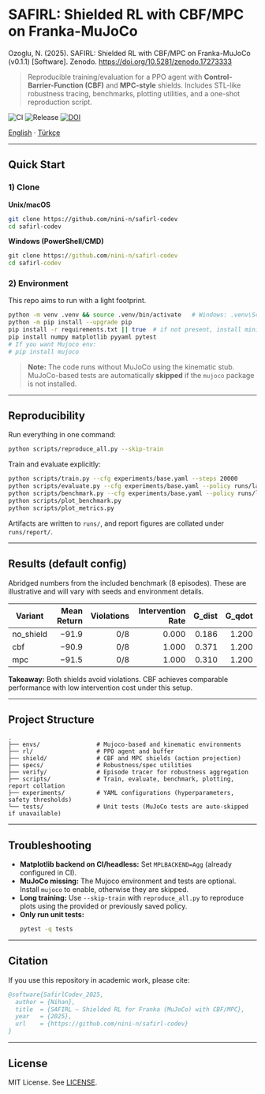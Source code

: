 # SAFIRL: Shielded RL with CBF/MPC on Franka-MuJoCo

Ozoglu, N. (2025). SAFIRL: Shielded RL with CBF/MPC on Franka-MuJoCo (v0.1.1) [Software]. Zenodo. https://doi.org/10.5281/zenodo.17273333

> Reproducible training/evaluation for a PPO agent with **Control-Barrier-Function (CBF)** and **MPC-style** shields. Includes STL-like robustness tracing, benchmarks, plotting utilities, and a one-shot reproduction script.

![CI](https://github.com/nini-n/safirl-codev/actions/workflows/ci.yml/badge.svg)
![Release](https://img.shields.io/github/v/release/nini-n/safirl-codev)
[![DOI](https://zenodo.org/badge/DOI/10.5281/zenodo.17273333.svg)](https://doi.org/10.5281/zenodo.17273333)

[English](README.md) · [Türkçe](README_TR.md)

---

## Quick Start

### 1) Clone
**Unix/macOS**
```bash
git clone https://github.com/nini-n/safirl-codev
cd safirl-codev
```

**Windows (PowerShell/CMD)**
```bat
git clone https://github.com/nini-n/safirl-codev
cd safirl-codev
```

### 2) Environment
This repo aims to run with a light footprint.

```bash
python -m venv .venv && source .venv/bin/activate   # Windows: .venv\Scripts\activate
python -m pip install --upgrade pip
pip install -r requirements.txt || true  # if not present, install minimal set below
pip install numpy matplotlib pyyaml pytest
# If you want Mujoco env:
# pip install mujoco
```

> **Note:** The code runs without MuJoCo using the kinematic stub. MuJoCo-based tests are automatically **skipped** if the `mujoco` package is not installed.

---

## Reproducibility

Run everything in one command:

```bash
python scripts/reproduce_all.py --skip-train
```

Train and evaluate explicitly:

```bash
python scripts/train.py --cfg experiments/base.yaml --steps 20000
python scripts/evaluate.py --cfg experiments/base.yaml --policy runs/latest.pt --episodes 5
python scripts/benchmark.py --cfg experiments/base.yaml --policy runs/latest.pt --episodes 8
python scripts/plot_benchmark.py
python scripts/plot_metrics.py
```

Artifacts are written to `runs/`, and report figures are collated under `runs/report/`.

---

## Results (default config)

Abridged numbers from the included benchmark (8 episodes). These are illustrative and will vary with seeds and environment details.

| Variant     | Mean Return | Violations | Intervention Rate | G_dist | G_qdot |
|-------------|------------:|-----------:|------------------:|-------:|-------:|
| no_shield   |     −91.9   |       0/8  |             0.000 |  0.186 |  1.200 |
| cbf         |     −90.9   |       0/8  |             1.000 |  0.371 |  1.200 |
| mpc         |     −91.5   |       0/8  |             1.000 |  0.310 |  1.200 |

**Takeaway:** Both shields avoid violations. CBF achieves comparable performance with low intervention cost under this setup.

---

## Project Structure

```
.
├── envs/                # Mujoco-based and kinematic environments
├── rl/                  # PPO agent and buffer
├── shield/              # CBF and MPC shields (action projection)
├── specs/               # Robustness/spec utilities
├── verify/              # Episode tracer for robustness aggregation
├── scripts/             # Train, evaluate, benchmark, plotting, report collation
├── experiments/         # YAML configurations (hyperparameters, safety thresholds)
└── tests/               # Unit tests (MuJoCo tests are auto-skipped if unavailable)
```

---

## Troubleshooting

- **Matplotlib backend on CI/headless:** Set `MPLBACKEND=Agg` (already configured in CI).  
- **MuJoCo missing:** The Mujoco environment and tests are optional. Install `mujoco` to enable, otherwise they are skipped.  
- **Long training:** Use `--skip-train` with `reproduce_all.py` to reproduce plots using the provided or previously saved policy.  
- **Only run unit tests:**
  ```bash
  pytest -q tests
  ```

---

## Citation

If you use this repository in academic work, please cite:

```bibtex
@software{SafirlCodev_2025,
  author = {Nihan},
  title  = {SAFIRL — Shielded RL for Franka (MuJoCo) with CBF/MPC},
  year   = {2025},
  url    = {https://github.com/nini-n/safirl-codev}
}
```

---

## License

MIT License. See [LICENSE](LICENSE).




